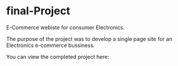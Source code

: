 # final-Project
E-Commerce webiste for consumer Electronics.

The purpose of the project was to develop a single page site for an Electronics e-commerce bussiness.  

You can view the completed project here: 
